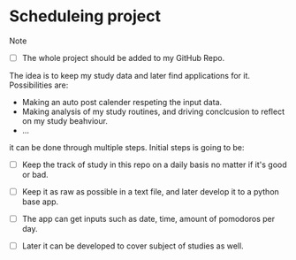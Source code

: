 # Scheduleing project #

> [!NOTE]
- [ ] The whole project should be added to my GitHub Repo.

The idea is to keep my study data and later find applications for it. Possibilities are:
- Making an auto post calender respeting the input data.
- Making analysis of my study routines, and driving conclcusion to reflect on my study beahviour.
- ...

it can be done through multiple steps. Initial steps is going to be:
- [ ] Keep the track of study in this repo on a daily basis no matter if it's good or bad.
- [ ] Keep it as raw as possible in a text file, and later develop it to a python base app.
- [ ] The app can get inputs such as date, time, amount of pomodoros per day.
- [ ] Later it can be developed to cover subject of studies as well. 


